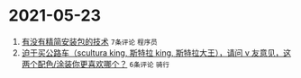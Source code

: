 # 2021-05-23

1. [有没有精简安装包的技术](https://www.v2ex.com/t/778632) `7条评论` `程序员`
1. [迫于买公路车（scultura king, 斯特拉 king, 斯特拉大王），请问 v 友意见，这两个配色/涂装你更喜欢哪个？](https://www.v2ex.com/t/778633) `6条评论` `骑行`
